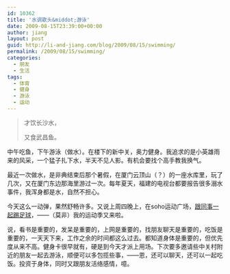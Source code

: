 ```yaml
---
id: 10362
title: '水调歌头&middot;游泳'
date: 2009-08-15T23:39:00+00:00
author: jiang
layout: post
guid: http://li-and-jiang.com/blog/2009/08/15/swimming/
permalink: /2009/08/15/swimming/
categories:
  - 朋友
  - 生活
tags:
  - 体育
  - 健身
  - 游泳
  - 运动
---
```

> 才饮长沙水，
> 
> 又食武昌鱼。

中午吃鱼，下午游泳（做水）。在楼下的新中关，奥力健身。我追求的是小英雄雨来的风采，一个猛子扎下水，半天不见人影。有机会要找个高手教我换气。

最近一次做水，是非典结束后那个暑假，在厦门云顶山（？）的一座水库里，玩了几次，又在厦门东边那海里游过一次。每年夏天，福建的电视台都要报告很多溺水事件，我浑身都是水，自然不担心。

今天这么一动弹，果然舒畅许多。又说上周四晚上，在soho运动广场，<a href="http://li-and-jiang.com/blog/2009/07/19/bvbook/" target="_blank">跟同事一起踢足球</a>，——（莫非）我的运动季又来啦。

说，看书是重要的，发呆是重要的，上网是重要的，找朋友聊天是重要的，吃饭是重要的，一天天下来，工作之余的时间都这么过去。都知道身体是重要的，但优先度从来不高。健身卡很早就有，硬是到今天才派上用场。下次要多邀请些中关村附近的朋友一起去游泳，顺便可以多包揽些事，——恩，还可以聊天，还可以一起吃饭。投资于身体，同时又跟朋友活络感情，噫。